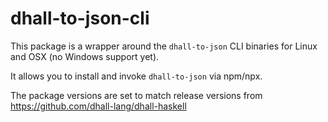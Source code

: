 
# dhall-to-json-cli

This package is a wrapper around the `dhall-to-json` CLI binaries for Linux and OSX (no Windows support yet).

It allows you to install and invoke `dhall-to-json` via npm/npx. 

The package versions are set to match release versions from https://github.com/dhall-lang/dhall-haskell